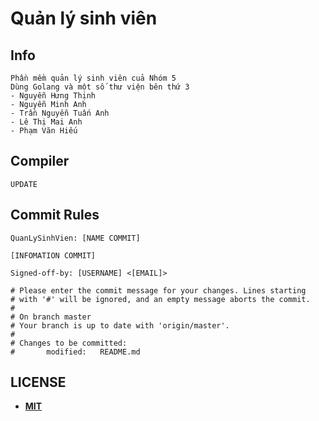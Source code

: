 # Quản lý sinh viên
## Info
```Text
Phần mềm quản lý sinh viên cuả Nhóm 5
Dùng Golang và một số thư viện bên thứ 3
- Nguyễn Hưng Thịnh
- Nguyễn Minh Anh
- Trần Nguyễn Tuấn Anh
- Lê Thị Mai Anh
- Phạm Văn Hiếu
```
## Compiler
```Text
UPDATE
```
## Commit Rules
```
QuanLySinhVien: [NAME COMMIT]

[INFOMATION COMMIT]

Signed-off-by: [USERNAME] <[EMAIL]>

# Please enter the commit message for your changes. Lines starting
# with '#' will be ignored, and an empty message aborts the commit.
#
# On branch master
# Your branch is up to date with 'origin/master'.
#
# Changes to be committed:
#       modified:   README.md
```
## LICENSE
* [**MIT**](https://github.com/dopaemon/QUANLYSINHVIEN/blob/master/LICENSE)

